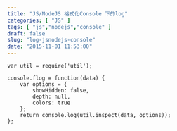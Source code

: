 ```yaml
---
title: "JS/NodeJS 格式化Console 下的log"
categories: [ "JS" ]
tags: [ "js","nodejs","console" ]
draft: false
slug: "log-jsnodejs-console"
date: "2015-11-01 11:53:00"
---
```


    var util = require('util');
    
    console.flog = function(data) {
        var options = {
            showHidden: false,
            depth: null,
            colors: true
        };
        return console.log(util.inspect(data, options));
    };